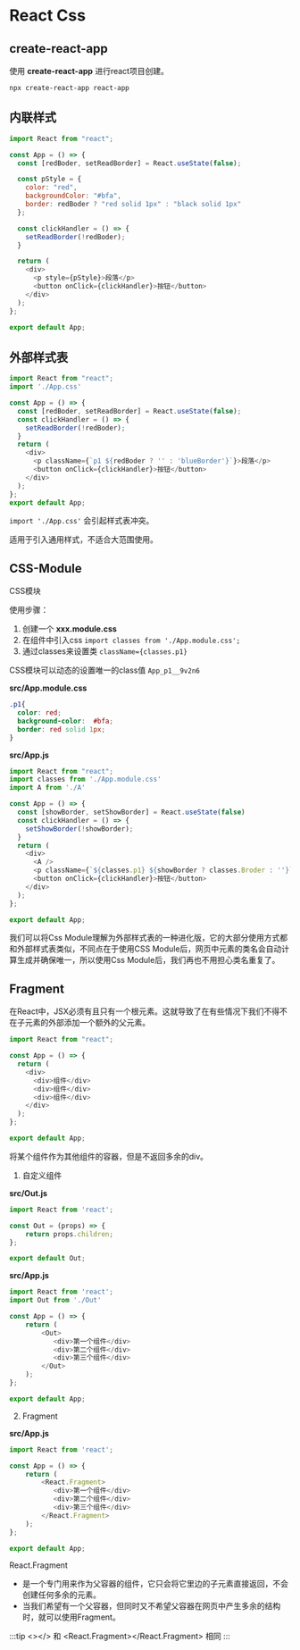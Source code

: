 # React Css

## create-react-app

使用 **create-react-app** 进行react项目创建。

`npx create-react-app react-app`

## 内联样式


```js
import React from "react";

const App = () => {
  const [redBoder, setReadBorder] = React.useState(false);

  const pStyle = {
    color: "red",
    backgroundColor: "#bfa",
    border: redBoder ? "red solid 1px" : "black solid 1px"
  };

  const clickHandler = () => {
    setReadBorder(!redBoder);
  }

  return (
    <div>
      <p style={pStyle}>段落</p>
      <button onClick={clickHandler}>按钮</button>
    </div>
  );
};

export default App;
```

## 外部样式表

```js
import React from "react";
import './App.css'

const App = () => {
  const [redBoder, setReadBorder] = React.useState(false);
  const clickHandler = () => {
    setReadBorder(!redBoder);
  }
  return (
    <div>
      <p className={`p1 ${redBoder ? '' : 'blueBorder'}`}>段落</p>
      <button onClick={clickHandler}>按钮</button>
    </div>
  );
};
export default App;
```

`import './App.css'` 会引起样式表冲突。

适用于引入通用样式，不适合大范围使用。

## CSS-Module

CSS模块

使用步骤：
  1. 创建一个 **xxx.module.css**
  2. 在组件中引入css `import classes from './App.module.css';`
  3. 通过classes来设置类 `className={classes.p1}`

CSS模块可以动态的设置唯一的class值 `App_p1__9v2n6`

**src/App.module.css**

```css
.p1{
  color: red;
  background-color:  #bfa;
  border: red solid 1px;
}
``` 

**src/App.js**
```js
import React from "react";
import classes from './App.module.css'
import A from './A'

const App = () => {
  const [showBorder, setShowBorder] = React.useState(false)
  const clickHandler = () => {
    setShowBorder(!showBorder);
  }
  return (
    <div>
      <A />
      <p className={`${classes.p1} ${showBorder ? classes.Broder : ''}`}>段落</p>
      <button onClick={clickHandler}>按钮</button>
    </div>
  );
};

export default App;
```

我们可以将Css Module理解为外部样式表的一种进化版，它的大部分使用方式都和外部样式表类似，不同点在于使用CSS Module后，网页中元素的类名会自动计算生成并确保唯一，所以使用Css Module后，我们再也不用担心类名重复了。

## Fragment

在React中，JSX必须有且只有一个根元素。这就导致了在有些情况下我们不得不在子元素的外部添加一个额外的父元素。

```js
import React from "react";

const App = () => {
  return (
    <div>
      <div>组件</div>
      <div>组件</div>
      <div>组件</div>
    </div>
  );
};

export default App;
```

将某个组件作为其他组件的容器，但是不返回多余的div。

1. 自定义组件

**src/Out.js**

```js
import React from 'react';

const Out = (props) => {
    return props.children;
};

export default Out;
```

**src/App.js**

```js
import React from 'react';
import Out from './Out'

const App = () => {
    return (
        <Out>
           <div>第一个组件</div>
           <div>第二个组件</div>
           <div>第三个组件</div>
        </Out>
    );
};

export default App;
```

2. Fragment


**src/App.js**

```js
import React from 'react';

const App = () => {
    return (
        <React.Fragment>
           <div>第一个组件</div>
           <div>第二个组件</div>
           <div>第三个组件</div>
        </React.Fragment>
    );
};

export default App;
```

React.Fragment
  - 是一个专门用来作为父容器的组件，它只会将它里边的子元素直接返回，不会创建任何多余的元素。
  - 当我们希望有一个父容器，但同时又不希望父容器在网页中产生多余的结构时，就可以使用Fragment。

:::tip
<></> 和 <React.Fragment></React.Fragment> 相同
:::